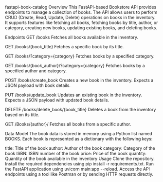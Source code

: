 fastapi-book-catalog
Overview
This FastAPI-based Bookstore API provides endpoints to manage a collection of books. The API allows users to perform CRUD (Create, Read, Update, Delete) operations on books in the inventory. It supports features like fetching all books, fetching books by title, author, or category, creating new books, updating existing books, and deleting books.

Endpoints
GET /books
Fetches all books available in the inventory.

GET /books/{book_title}
Fetches a specific book by its title.

GET /books/?category={category}
Fetches books by a specified category.

GET /books/{book_author}/?category={category}
Fetches books by a specified author and category.

POST /books/create_book
Creates a new book in the inventory. Expects a JSON payload with book details.

PUT /books/update_book
Updates an existing book in the inventory. Expects a JSON payload with updated book details.

DELETE /books/delete_book/{book_title}
Deletes a book from the inventory based on its title.

GET /Books/{author}/
Fetches all books from a specific author.

Data Model
The book data is stored in memory using a Python list named BOOKS. Each book is represented as a dictionary with the following keys:

title: Title of the book
author: Author of the book
category: Category of the book
ISBN: ISBN number of the book
price: Price of the book
quantity: Quantity of the book available in the inventory
Usage
Clone the repository.
Install the required dependencies using pip install -r requirements.txt.
Run the FastAPI application using uvicorn main:app --reload.
Access the API endpoints using a tool like Postman or by sending HTTP requests directly.
